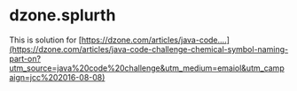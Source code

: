 # dzone.splurth

This is solution for [https://dzone.com/articles/java-code....](https://dzone.com/articles/java-code-challenge-chemical-symbol-naming-part-on?utm_source=java%20code%20challenge&utm_medium=emaiol&utm_campaign=jcc%202016-08-08)